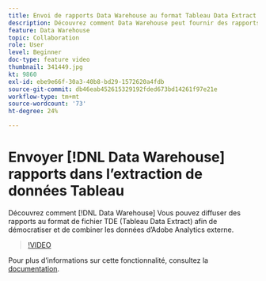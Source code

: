 ```yaml
---
title: Envoi de rapports Data Warehouse au format Tableau Data Extract
description: Découvrez comment Data Warehouse peut fournir des rapports au format de fichier TDE (Tableau Data Extract) pour vous permettre de démocratiser et de combiner des données provenant d’Adobe Analytics externes.
feature: Data Warehouse
topic: Collaboration
role: User
level: Beginner
doc-type: feature video
thumbnail: 341449.jpg
kt: 9860
exl-id: ebe9e66f-30a3-40b8-bd29-1572620a4fdb
source-git-commit: db46eab452615329192fded673bd14261f97e21e
workflow-type: tm+mt
source-wordcount: '73'
ht-degree: 24%

---
```


# Envoyer [!DNL Data Warehouse] rapports dans l’extraction de données Tableau

Découvrez comment [!DNL Data Warehouse] Vous pouvez diffuser des rapports au format de fichier TDE (Tableau Data Extract) afin de démocratiser et de combiner les données d’Adobe Analytics externe.

>[!VIDEO](https://video.tv.adobe.com/v/341449/?quality=12&learn=on)

Pour plus dʼinformations sur cette fonctionnalité, consultez la [documentation](https://experienceleague.adobe.com/en/docs/analytics/export/data-warehouse/t-tableau).
